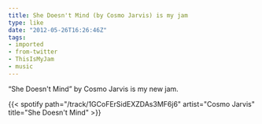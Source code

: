 ```yaml
---
title: She Doesn't Mind (by Cosmo Jarvis) is my jam
type: like
date: "2012-05-26T16:26:46Z"
tags:
- imported
- from-twitter
- ThisIsMyJam
- music
---
```

“She Doesn't Mind” by Cosmo Jarvis is my new jam.

{{< spotify path="/track/1GCoFErSidEXZDAs3MF6j6" artist="Cosmo Jarvis" title="She Doesn't Mind" >}}
